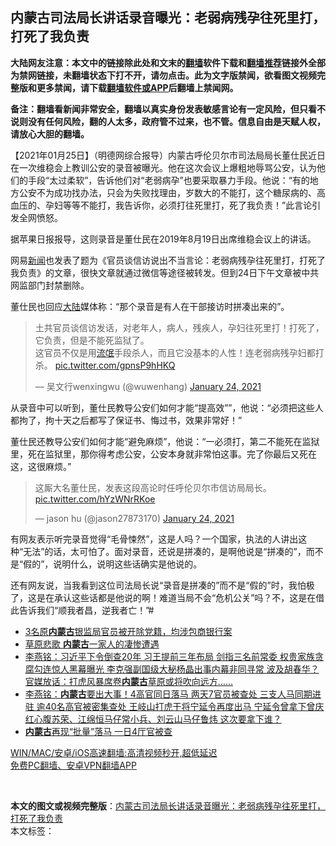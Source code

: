  <h2>内蒙古司法局长讲话录音曝光：老弱病残孕往死里打，打死了我负责</h2> <p class="notice"><b>大陆网友注意：本文中的链接除此处和文末的<a href="https://github.com/bannedbook/fanqiang" >翻墙</a>软件下载和<a href="https://github.com/killgcd/justmysocks/blob/master/README.md">翻墙推荐</a>链接外全部为禁网链接，未翻墙状态下打不开，请勿点击。此为文字版禁闻，欲看图文视频完整版和更多禁闻，请下载<a href="https://github.com/bannedbook/fanqiang">翻墙软件或APP</a>后翻墙上禁闻网。</p><p>备注：翻墙看新闻非常安全，翻墙以真实身份发表敏感言论有一定风险，但只看不说则没有任何风险，翻的人太多，政府管不过来，也不管。信息自由是天赋人权，请放心大胆的翻墙。</b></p>  <div class="entry">  <p>【2021年01月25日】（明德网综合报导）内蒙古呼伦贝尔市司法局局长董仕民近日在一次维稳会上教训公安的录音被曝光。他在这次会议上爆粗地辱骂公安，认为他们的手段“太过柔软”，告诉他们对“老弱病孕”也要采取暴力手段。他说：“有的地方公安不为成功找办法，只会为失败找理由，岁数大的不能打，这个糖尿病的、高血压的、孕妇等等不能打，我告诉你，必须打往死里打，死了我负责！”此言论引发全网愤怒。</p> <p>据苹果日报报导，这则录音是董仕民在2019年8月19日出席维稳会议上的讲话。</p> <p>网易<span class='wp_keywordlink_affiliate'><a href="https://www.bannedbook.org/" title="新闻">新闻</a></span>也发表了题为《官员谈信访说出不当言论：老弱病残孕往死里打，打死了我负责》的文章，很快文章就通过微信等途径被转发。但到24日下午文章被中共网监部门封禁删除。</p> <p>董仕民也回应<span class='wp_keywordlink_affiliate'><a href="https://www.bannedbook.org/" title="大陆" target="_blank">大陆</a></span>媒体称：“那个录音是有人在干部接访时拼凑出来的”。</p>  <blockquote class="twitter-tweet" data-width="550" data-dnt="true"> <p>土共官员谈信访发话，对老年人，病人，残疾人，孕妇往死里打！打死了，它负责，但是不能死监狱了。<br />这官员不仅是用<span class='wp_keywordlink'><a href="https://www.bannedbook.org/forum11/topic282.html" title="禁片：评中国共产党的流氓本性" target="_blank">流氓</a></span>手段杀人，而且它没基本的人性！连老弱病残孕妇都打杀。 <a href="https://t.co/gpnsP9hHKQ">pic.twitter.com/gpnsP9hHKQ</a></p> <p>&mdash; 吴文行wenxingwu (@wuwenhang) <a href="https://twitter.com/wuwenhang/status/1353249876746924033?ref_src=twsrc%5Etfw">January 24, 2021</a></p> </blockquote> <p>从录音中可以听到，董仕民教导公安们如何才能“提高效””，他说：“必须把这些人都拘了，拘十天之后都写了保证书、悔过书，效果非常好！”</p> <p>董仕民还教导公安们如何才能“避免麻烦”，他说：“一必须打，第二不能死在监狱里，死在监狱里，那你得考虑公安，公安本身就非常怕这事。完了你最后又死在这，这很麻烦。”</p>  <blockquote class="twitter-tweet" data-width="550" data-dnt="true"> <p>这厮大名董仕民，发表这段高论时任呼伦贝尔市信访局局长。 <a href="https://t.co/hYzWNrRKoe">pic.twitter.com/hYzWNrRKoe</a></p> <p>&mdash; jason hu (@jason27873170) <a href="https://twitter.com/jason27873170/status/1353230648190840833?ref_src=twsrc%5Etfw">January 24, 2021</a></p> </blockquote> <p>有网友表示听完录音觉得“毛骨悚然”，这是人吗？一个国家，执法的人讲出这种“无法”的话，太可怕了。面对录音，还说是拼凑的，是啊他说是“拼凑的”，而不是“假的”，说明什么，说明这些话确实是他说的。</p> <p>还有网友说，当我看到这位司法局长说“录音是拼凑的”而不是“假的”时，我怕极了，这是在承认这些话都是他说的啊！难道当局不会“危机公关”吗？不，这是在借此告诉我们“顺我者昌，逆我者亡！”#</p>  <ul class='op-related-articles' title='相关阅读'> <li><a href='https://www.bannedbook.org/bnews/baitai/20210125/1474427.html' target='_blank'>3名原<b>内蒙古</b>银监局官员被开除党籍，均涉包商银行案</a></li> <li><a href='https://www.bannedbook.org/bnews/cbnews/20210121/1472151.html' target='_blank'>草原悲歌 <b>内蒙古</b>一家人的凄惨遭遇</a></li> <li><a href='https://www.bannedbook.org/bnews/comments/20210117/1469145.html' target='_blank'>李燕铭：习近平下令倒查20年 习王提前三年布局 剑指三名前常委 权贵家族贪腐勾连惊人黑幕曝光 李克强副国级大秘杨晶出事内幕非同寻常 波及胡春华？官媒放话：打虎风暴席卷<b>内蒙古</b>草原或将吹向远方……</a></li> <li><a href='https://www.bannedbook.org/bnews/comments/20210117/1469137.html' target='_blank'>李燕铭：<b>内蒙古</b>要出大事！4高官同日落马 两天7官员被查处 三支人马同期进驻 逾40名高官被密集查处 王岐山打虎干将宁延令再度出马 宁延令曾拿下曾庆红心腹苏荣、江绵恒马仔常小兵、刘云山马仔鲁炜 这次要拿下谁？</a></li> <li><a href='https://www.bannedbook.org/bnews/headline/20210116/1468952.html' target='_blank'><b>内蒙古</b>再现“批量”落马 一日4厅官被查</a></li> </ul> <p class="texttj"> <a href="https://github.com/bannedbook/fanqiang/wiki/V2ray%E6%9C%BA%E5%9C%BA" target="_blank">WIN/MAC/安卓/iOS高速翻墙:高清视频秒开,超低延迟</a><br/> <a href="https://github.com/bannedbook/fanqiang/wiki/%E7%A6%81%E9%97%BB%E7%BD%91%E5%AE%89%E5%8D%93%E7%BF%BB%E5%A2%99%E6%96%B0%E9%97%BBAPP" target="_blank">免费PC翻墙、安卓VPN翻墙APP</a></p><p>&nbsp;</p><a name='sharetosocial'></a>       <div><b>本文的图文或视频完整版</b>：<a href='https://www.bannedbook.org/bnews/comments/20210125/1474647.html'>内蒙古司法局长讲话录音曝光：老弱病残孕往死里打，打死了我负责</a></div>  </div><!--END ENTRY--> <div class="postfooter"> <div>本文标签：</div>  </div><!--END POSTFOOTER--> 